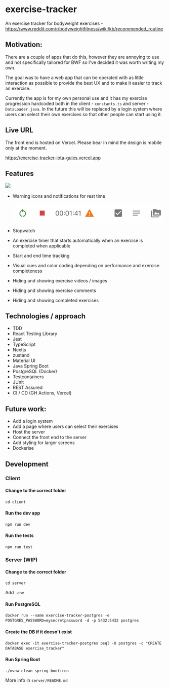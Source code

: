 # exercise-tracker

An exercise tracker for bodyweight exercises - https://www.reddit.com/r/bodyweightfitness/wiki/kb/recommended_routine

## Motivation:

There are a couple of apps that do this, however they are annoying to use and not specifically tailored for BWF so I've decided it was worth writing my own.

The goal was to have a web app that can be operated with as little interaction as possible to provide the best UX and to make it easier to track an exercise.

Currently the app is for my own personal use and it has my exercise progression hardcoded both in the client - `constants.ts` and server - `DataLoader.java`. In the future this will be replaced by a login system where users can select their own exercises so that other people can start using it.

## Live URL

The front end is hosted on Vercel. Please bear in mind the design is mobile only at the moment.

https://exercise-tracker-iota-gules.vercel.app

## Features

![](docs/exercise-tracker.gif)

- Warning icons and notifications for rest time

    ![](docs/rest-time-warning.png)

- Stopwatch
- An exercise timer that starts automatically when an exercise is completed when applicable
- Start and end time tracking
- Visual cues and color coding depending on performance and exercise completeness
- Hiding and showing exercise videos / images
- Hiding and showing exercise comments
- Hiding and showing completed exercises

## Technologies / approach

- TDD
- React Testing Library
- Jest
- TypeScript
- Nextjs
- zustand
- Material UI
- Java Spring Boot
- PostgreSQL (Docker)
- Testcontainers
- JUnit
- REST Assured
- CI / CD (GH Actions, Vercel)

## Future work:

- Add a login system
- Add a page where users can select their exercises
- Host the server
- Connect the front end to the server
- Add styling for larger screens
- Dockerise

## Development

### Client

#### Change to the correct folder

```
cd client
```

#### Run the dev app

```
npm run dev
```

#### Run the tests

```
npm run test
```

### Server (WIP)

#### Change to the correct folder

```
cd server
```

Add `.env`

#### Run PostgreSQL

```
docker run --name exercise-tracker-postgres -e POSTGRES_PASSWORD=mysecretpassword -d -p 5432:5432 postgres
```

#### Create the DB if it doesn't exist

```
docker exec -it exercise-tracker-postgres psql -U postgres -c "CREATE DATABASE exercise_tracker"
```

#### Run Spring Boot

```
./mvnw clean spring-boot:run
```

More info in `server/README.md`
